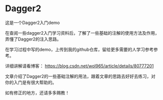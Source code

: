 # Dagger2
这是一个Dagger2入门demo

在查阅一些dagger2入门学习资料后，了解了一些基础的注解的使用方法及作用，弄懂了Dagger2的注入思路。

在学习过程中写的demo，上传到我的github仓库，留给更多需要的人学习参考参考。

详细讲解请看博客： https://blog.csdn.net/wol965/article/details/80777201

文章介绍了Dagger2的一些基础注解的用法，跟着文章的思路去好好去练习，对你的入门是有很大帮助的。

如有修正的地方，还请多多赐教！
